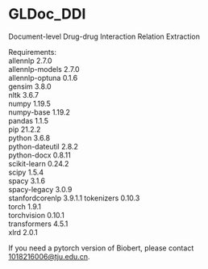 # GLDoc_DDI
Document-level Drug-drug Interaction Relation Extraction

Requirements:\
allennlp	2.7.0	\
allennlp-models	2.7.0	\
allennlp-optuna	0.1.6		
gensim	3.8.0	
nltk	3.6.7		
numpy	1.19.5	
numpy-base	1.19.2	
pandas	1.1.5		
pip	21.2.2		
python	3.6.8	
python-dateutil	2.8.2	
python-docx	0.8.11	
scikit-learn	0.24.2	
scipy	1.5.4	
spacy	3.1.6	
spacy-legacy	3.0.9	
stanfordcorenlp	3.9.1.1	
tokenizers	0.10.3	
torch	1.9.1	
torchvision	0.10.1		
transformers	4.5.1	
xlrd	2.0.1	

If you need a pytorch version of Biobert, please contact 1018216006@tju.edu.cn.
